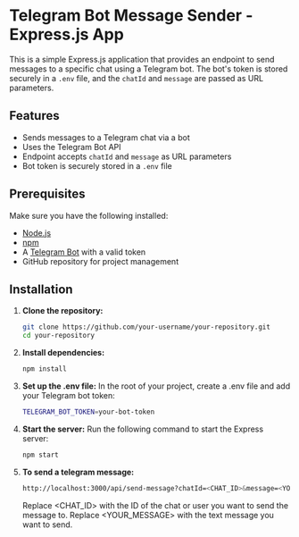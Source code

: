 # Telegram Bot Message Sender - Express.js App

This is a simple Express.js application that provides an endpoint to send messages to a specific chat using a Telegram bot. The bot's token is stored securely in a `.env` file, and the `chatId` and `message` are passed as URL parameters.

## Features

- Sends messages to a Telegram chat via a bot
- Uses the Telegram Bot API
- Endpoint accepts `chatId` and `message` as URL parameters
- Bot token is securely stored in a `.env` file

## Prerequisites

Make sure you have the following installed:

- [Node.js](https://nodejs.org/en/download/)
- [npm](https://www.npmjs.com/get-npm)
- A [Telegram Bot](https://core.telegram.org/bots#botfather) with a valid token
- GitHub repository for project management

## Installation

1. **Clone the repository:**

   ```bash
   git clone https://github.com/your-username/your-repository.git
   cd your-repository
2. **Install dependencies:**
   ```bash
   npm install
3. **Set up the .env file:**
   In the root of your project, create a .env file and add your Telegram bot token:
   ```bash
   TELEGRAM_BOT_TOKEN=your-bot-token
4. **Start the server:**
   Run the following command to start the Express server:
   ```bash
   npm start
5. **To send a telegram message:**
   ```bash
   http://localhost:3000/api/send-message?chatId=<CHAT_ID>&message=<YOUR_MESSAGE>
   ```
   Replace <CHAT_ID> with the ID of the chat or user you want to send the message to.
   Replace <YOUR_MESSAGE> with the text message you want to send.
